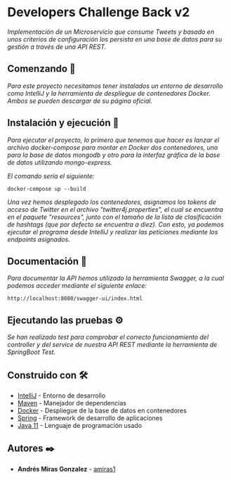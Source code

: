 # Developers Challenge Back v2

_Implementación de un Microservicio que consume Tweets y basado en unos criterios
de configuración los persista en una base de datos para su gestión a través de una API REST._

## Comenzando 🚀

_Para este proyecto necesitamos tener instalados un entorno de desarrollo 
como IntelliJ y la herramienta de despliegue de contenedores Docker. Ambos se pueden
descargar de su página oficial._


## Instalación y ejecución 🔧

_Para ejecutar el proyecto, lo primero que tenemos que hacer es lanzar el archivo docker-compose para montar
en Docker dos contenedores, uno para la base de datos mongodb y otro para la interfaz
gráfica de la base de datos utilizando mongo-express._

_El comando sería el siguiente:_

```
docker-compose up --build
```

_Una vez hemos desplegado los contenedores, asignamos los tokens de acceso de Twitter
en el archivo "twitter4j.properties", el cual se encuentra en el paquete "resources", junto con el tamaño de la lista de clasificación de hashtags
(que por defecto se encuentra a diez). Con esto, ya podemos ejecutar el programa desde 
IntelliJ y realizar las peticiones mediante los endpoints asignados._

## Documentación 📖️

_Para documentar la API hemos utilizado la herramienta Swagger, a la cual podemos acceder 
mediante el siguiente enlace:_

```
http://localhost:8080/swagger-ui/index.html
```

## Ejecutando las pruebas ⚙️

_Se han realizado test para comprobar el correcto funcionamiento del controller y del service de
nuestra API REST mediante la herramienta de SpringBoot Test._


## Construido con 🛠️

* [IntelliJ](http://www.dropwizard.io/1.0.2/docs/) - Entorno de desarrollo
* [Maven](https://maven.apache.org/) - Manejador de dependencias
* [Docker](https://www.docker.com/) - Despliegue de la base de datos en contenedores
* [Spring](https://spring.io/) - Framework de desarrollo de aplicaciones 
* [Java 11](https://www.oracle.com/es/java/technologies/javase-jdk11-downloads.html) - Lenguaje de programación usado


## Autores ✒️

* **Andrés Miras Gonzalez** - [amiras1](https://gitlab.com/amiras1)
